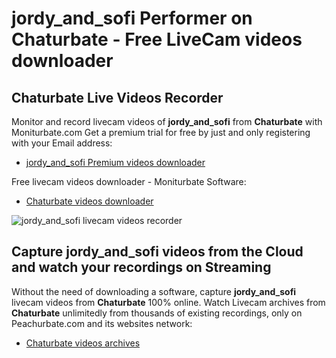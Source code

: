 # jordy_and_sofi Performer on Chaturbate - Free LiveCam videos downloader

## Chaturbate Live Videos Recorder

Monitor and record livecam videos of **jordy_and_sofi** from **Chaturbate** with Moniturbate.com
Get a premium trial for free by just and only registering with your Email address:
* [jordy_and_sofi Premium videos downloader](https://moniturbate.com/request-demo-licence-key.html)

Free livecam videos downloader - Moniturbate Software:
* [Chaturbate videos downloader](https://moniturbate.com/moniturbate-download-software.html)

![jordy_and_sofi livecam videos recorder](https://peachurnet.com/templates/moniturbate-software.png)


## Capture jordy_and_sofi videos from the Cloud and watch your recordings on Streaming

Without the need of downloading a software, capture **jordy_and_sofi** livecam videos from **Chaturbate** 100% online.
Watch Livecam archives from **Chaturbate** unlimitedly from thousands of existing recordings, only on Peachurbate.com and its websites network:
* [Chaturbate videos archives](https://peachurnet.com/)